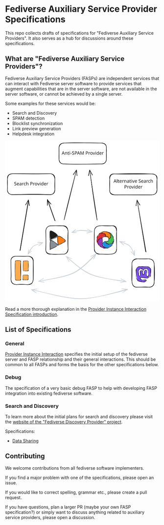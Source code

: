 # Fediverse Auxiliary Service Provider Specifications

This repo collects drafts of specifications for "Fediverse Auxiliary Service Providers". It also serves as a hub for discussions around these specifications.

## What are "Fediverse Auxiliary Service Providers"?

Fediverse Auxiliary Service Providers (FASPs) are independent services that can interact with Fediverse server software to provide services that augment capabilities that are in the server software, are not available in the server software, or cannot be achieved by a single server.

Some examples for these services would be:

* Search and Discovery
* SPAM detection
* Blocklist synchronization
* Link preview generation
* Helpdesk integration

![Fediverse instances using difference auxiliary service providers](images/instances_using_providers.svg)

Read a more thorough explanation in the [Provider Instance Interaction Specification introduction](general/v0.1/introduction.md).

## List of Specifications

### General

[Provider Instance Interaction](general/v0.1/) specifies the initial setup of the fediverse server and FASP relationship and their general interactions. This should be common to all FASPs and forms the basis for the other specifications below.

### Debug

The specification of a very basic debug FASP to help with developing FASP integration into existing fediverse software.

### Search and Discovery

To learn more about the initial plans for search and discovery please visit the [website of the "Fediverse Discovery Provider" project](https://fediscovery.org).

Specifications:

* [Data Sharing](discovery/data_sharing/v0.1/data_sharing.md) 

## Contributing

We welcome contributions from all fediverse software implementers.

If you find a major problem with one of the specifications, please open an issue.

If you would like to correct spelling, grammar etc., please create a pull request.

If you have questions, plan a larger PR (maybe your own FASP specification?) or simply want to discuss anything related to auxiliary service providers, please open a discussion.
